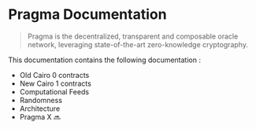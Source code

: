 # Pragma Documentation

> Pragma is the decentralized, transparent and composable oracle network, leveraging state-of-the-art zero-knowledge cryptography.


This documentation contains the following documentation :

- Old Cairo 0 contracts
- New Cairo 1 contracts
- Computational Feeds
- Randomness
- Architecture
- Pragma X 🔜
